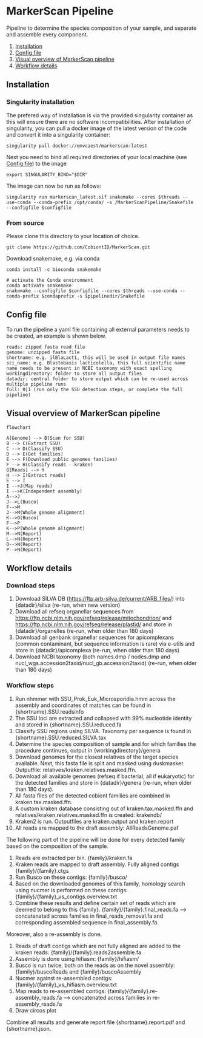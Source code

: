# MarkerScan Pipeline
Pipeline to determine the species composition of your sample, and separate and assemble every component.

1. [Installation](#installation)
2. [Config file](#config-file)
3. [Visual overview of MarkerScan pipeline](#visual-overview-of-markerscan-pipeline)
4. [Workflow details](#workflow-details)

## Installation

### Singularity installation

The prefered way of installation is via the provided singularity container as this will ensure there are no software incompatibilities. 
After installation of singularity, you can pull a docker image of the latest version of the code and convert it into a singularity container:

```
singularity pull docker://emvcaest/markerscan:latest
```

Next you need to bind all required directories of your local machine (see [Config file](#config-file)) to the image

```
export SINGULARITY_BIND="$DIR"
```

The image can now be run as follows:

```
singularity run markerscan_latest.sif snakemake --cores $threads --use-conda --conda-prefix /opt/conda/ -s /MarkerScanPipeline/Snakefile --configfile $configfile
```

### From source

Please clone this directory to your location of choice.

```
git clone https://github.com/CobiontID/MarkerScan.git
```
Download snakemake, e.g. via conda
```
conda install -c bioconda snakemake
```

```
# activate the Conda environment
conda activate snakemake
snakemake --configfile $configfile --cores $threads --use-conda --conda-prefix $condaprefix -s $pipelinedir/Snakefile
```


## Config file

To run the pipeline a yaml file containing all external parameters needs to be created, an example is shown below.

```
reads: zipped fasta read file
genome: unzipped fasta file
shortname: e.g. ilBlaLact1, this will be used in output file names
sci_name: e.g. Blastobasis lacticolella, this full scientific name name needs to be present in NCBI taxonomy with exact spelling 
workingdirectory: folder to store all output files
datadir: central folder to store output which can be re-used across multiple pipeline runs
full: 0|1 (run only the SSU detection steps, or complete the full pipeline)
```

## Visual overview of MarkerScan pipeline

```mermaid
flowchart

A[Genome] --> B(Scan for SSU)
B --> C(Extract SSU)
C --> D(Classify SSU)
D --> E(Get families)
E --> F(Download public genomes families)
F --> H(Classify reads - kraken)
G[Reads] --> H
H --> I(Extract reads)
E --> I
I -->J(Map reads)
I -->K(Independent assembly)
A-->J
J-->L(Busco)
F-->M
J-->M(Whole genome alignment)
K-->O(Busco)
F-->P
K-->P(Whole genome alignment)
M-->N(Report)
L-->N(Report)
O-->N(Report)
P-->N(Report)
```

## Workflow details

### Download steps
1. Download SILVA DB (https://ftp.arb-silva.de/current/ARB_files/) into {datadir}/silva (re-run, when new version)
2. Download all refseq organellar sequences from https://ftp.ncbi.nlm.nih.gov/refseq/release/mitochondrion/ and https://ftp.ncbi.nlm.nih.gov/refseq/release/plastid/ and store in {datadir}/organelles (re-run, when older than 180 days)
3. Download all genbank organellar sequences for apicomplexans (common contaminant, but sequence information is rare) via e-utils and store in {datadir}/apicomplexa (re-run, when older than 180 days)
4. Download NCBI taxonomy (both names.dmp / nodes.dmp and nucl_wgs.accession2taxid/nucl_gb.accession2taxid) (re-run, when older than 180 days)

### Workflow steps
1. Run nhmmer with SSU_Prok_Euk_Microsporidia.hmm across the assembly and coordinates of matches can be found in {shortname}.SSU.readsinfo
2. The SSU loci are extracted and collapsed with 99% nucleotide identity and stored in {shortname}.SSU.reduced.fa
3. Classify SSU regions using SILVA. Taxonomy per sequence is found in {shortname}.SSU.reduced.SILVA.tax
4. Determine the species composition of sample and for which families the procedure continues, output in {workingdirectory}/genera
5. Download genomes for the closest relatives of the target species available. Next, this fasta file is split and masked using duskmasker. Outputfile: relatives/kraken.relatives.masked.ffn.
6. Download all available genomes (refseq if bacterial, all if eukaryotic) for the detected families and store in {datadir}/genera (re-run, when older than 180 days).
7. All fasta files of the detected cobiont families are combined in kraken.tax.masked.ffn.
8. A custom kraken database consisting out of kraken.tax.masked.ffn and relatives/kraken.relatives.masked.ffn is created: krakendb/
9. Kraken2 is run. Outputfiles are kraken.output and kraken.report
10. All reads are mapped to the draft assembly: AllReadsGenome.paf


The following part of the pipeline will be done for every detected family based on the composition of the sample.

1. Reads are extracted per bin. {family}/kraken.fa
2. Kraken reads are mapped to draft assembly. Fully aligned contigs {family}/{family}.ctgs
3. Run Busco on these contigs: {family}/busco/
4. Based on the downloaded genomes of this family, homology search using nucmer is performed on these contigs:{family}/{family}\_vs_contigs.overview.txt
5. Combine these results and define certain set of reads which are deemed to belong to this {family}. {family}/{family}.final_reads.fa --> concatenated across families in final_reads_removal.fa and corresponding assembled sequence in final_assembly.fa.

Moreover, also a re-assembly is done.
1. Reads of draft contigs which are not fully aligned are added to the kraken reads: {family}/{family}.reads2assemble.fa
2. Assembly is done using hifiasm: {family}/hifiasm/
3. Busco is run twice, both on the reads as on the novel assembly: {family}/buscoReads and {family}/buscoAssembly
4. Nucmer against re-assembled contigs: {family}/{family}\_vs_hifiasm.overview.txt
5. Map reads to re-assembled contigs: {family}/{family}.re-assembly_reads.fa --> concatenated across families in re-assembly_reads.fa
7. Draw circos plot


Combine all results and generate report file {shortname}.report.pdf and {shortname}.json.
